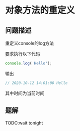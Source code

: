 # 对象方法的重定义

## 问题描述
重定义console的log方法

要求执行以下代码
```js
console.log('Hello');
```

输出
```js
// 2020-10-12 14:01:00 Hello
```

其中时间为当前时间

## 题解
TODO:wait tonight